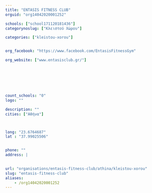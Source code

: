 ```yaml
---
title: "ENTASIS FITNESS CLUB"
orguid: "org14042020001252"

schools: ["school171120181436"]
categorynoslug: ["Κλειστού Χώρου"]

categories: ["kleistou-xorou"]


org_facebook: "https://www.facebook.com/EntasisFitnessGym"

org_website: ["www.entasisclub.gr/"]







count_schools: "0"
logo: ""

description: ""
cities: ["Αθήνα"]



long: "23.6764687"
lat : "37.99025506"


phone: ""
address: |
    

url: "organisations/entasis-fitness-club/athina/kleistou-xorou"
slug: "entasis-fitness-club"
aliases:
    - /org14042020001252
---
```



